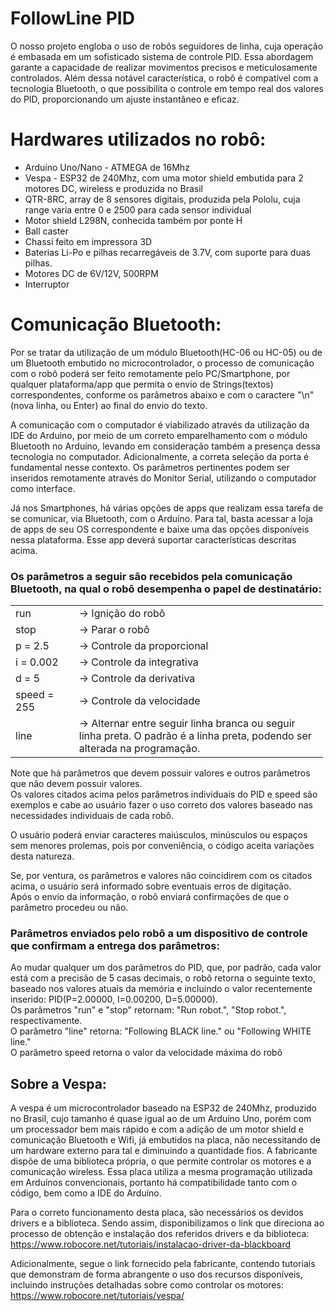 # FollowLine PID
O nosso projeto engloba o uso de robôs seguidores de linha, cuja operação é embasada em um sofisticado sistema de controle PID. Essa abordagem garante a capacidade de realizar movimentos precisos e meticulosamente controlados. Além dessa notável característica, o robô é compatível com a tecnologia Bluetooth, o que possibilita o controle em tempo real dos valores do PID, proporcionando um ajuste instantâneo e eficaz.

# Hardwares utilizados no robô:
<ul>
	<li>Ardu&iacute;no Uno/Nano - ATMEGA de 16Mhz</li>
	<li>Vespa - ESP32 de 240Mhz, com uma motor shield embutida para 2 motores DC, wireless e produzida no Brasil</li>
	<li>QTR-8RC, array de 8 sensores digitais, produzida pela Pololu, cuja range varia entre 0 e 2500 para cada sensor individual</li>
	<li>Motor shield L298N, conhecida tamb&eacute;m por ponte H</li>
	<li>Ball caster</li>
	<li>Chassi feito em impressora 3D</li>
	<li>Baterias Li-Po e pilhas recarreg&aacute;veis de 3.7V, com suporte para duas pilhas.</li>
	<li>Motores DC de 6V/12V, 500RPM</li>
	<li>Interruptor</li>
</ul>

# Comunicação Bluetooth:
Por se tratar da utilização de um módulo Bluetooth(HC-06 ou HC-05) ou de um Bluetooth embutido no microcontrolador, o processo de comunicação com o robô poderá ser feito remotamente pelo PC/Smartphone, por qualquer plataforma/app que permita o envio de Strings(textos) correspondentes, conforme os parâmetros abaixo e com o caractere "\n"(nova linha, ou Enter) ao final do envio do texto.<br />

A comunicação com o computador é viabilizado através da utilização da IDE do Arduino, por meio de um correto emparelhamento com o módulo Bluetooth no Arduíno, levando em consideração também a presença dessa tecnologia no computador. Adicionalmente, a correta seleção da porta é fundamental nesse contexto. Os parâmetros pertinentes podem ser inseridos remotamente através do Monitor Serial, utilizando o computador como interface.<br />

Já nos Smartphones, há várias opções de apps que realizam essa tarefa de se comunicar, via Bluetooth, com o Arduíno. Para tal, basta acessar a loja de apps de seu OS correspondente e baixe uma das opções disponíveis nessa plataforma. Esse app deverá suportar características descritas acima.

### Os parâmetros a seguir são recebidos pela comunicação Bluetooth, na qual o robô desempenha o papel de destinatário:
<table border="0" cellpadding="0" cellspacing="0" style="width:500px">
	<tbody>
		<tr>
			<td style="width:88px">run&nbsp;</td>
			<td style="width:398px">-&gt; Igni&ccedil;&atilde;o do rob&ocirc;</td>
		</tr>
		<tr>
			<td style="width:88px">stop&nbsp;</td>
			<td style="width:398px">-&gt; Parar o rob&ocirc;</td>
		</tr>
		<tr>
			<td style="width:88px">p = 2.5&nbsp;</td>
			<td style="width:398px">-&gt; Controle da proporcional</td>
		</tr>
		<tr>
			<td style="width:88px">i = 0.002</td>
			<td style="width:398px">-&gt; Controle da integrativa</td>
		</tr>
		<tr>
			<td style="width:88px">d = 5&nbsp;</td>
			<td style="width:398px">-&gt; Controle da derivativa</td>
		</tr>
		<tr>
			<td style="width:88px">speed = 255</td>
			<td style="width:398px">-&gt; Controle da velocidade</td>
		</tr>
		<tr>
			<td style="width:88px">line&nbsp;&nbsp;&nbsp;</td>
			<td style="width:398px">-&gt; Alternar entre seguir linha branca ou seguir linha preta. O padr&atilde;o &eacute; a linha preta, podendo ser alterada na programa&ccedil;&atilde;o.</td>
		</tr>
	</tbody>
</table>

Note que há parâmetros que devem possuir valores e outros parâmetros que não devem possuir valores.<br />
Os valores citados acima pelos parâmetros individuais do PID e speed são exemplos e cabe ao usuário fazer o uso correto dos valores baseado nas necessidades individuais de cada robô.<br />

O usuário poderá enviar caracteres maiúsculos, minúsculos ou espaços sem menores prolemas, pois por conveniência, o código aceita variações desta natureza.<br />

Se, por ventura, os parâmetros e valores não coincidirem com os citados acima, o usuário será informado sobre eventuais erros de digitação.<br />
Após o envio da informação, o robô enviará confirmações de que o parâmetro procedeu ou não.<br />

### Parâmetros enviados pelo robô a um dispositivo de controle que confirmam a entrega dos parâmetros:
Ao mudar qualquer um dos parâmetros do PID, que, por padrão, cada valor está com a precisão de 5 casas decimais, o robô retorna o seguinte texto, baseado nos valores atuais da memória e incluindo o valor recentemente inserido: PID(P=2.00000, I=0.00200, D=5.00000).<br />
Os parâmetros "run" e "stop" retornam: "Run robot.", "Stop robot.", respectivamente.<br />
O parâmetro "line" retorna: "Following BLACK line." ou "Following WHITE line."<br />
O parâmetro speed retorna o valor da velocidade máxima do robô <br />

## Sobre a Vespa:
A vespa é um microcontrolador baseado na ESP32 de 240Mhz, produzido no Brasil, cujo tamanho é quase igual ao de um Arduíno Uno, porém com um processador bem mais rápido e com a adição de um motor shield e comunicação Bluetooth e Wifi, já embutidos na placa, não necessitando de um hardware externo para tal e diminuindo a quantidade fios. A fabricante dispõe de uma biblioteca própria, o que permite controlar os motores e a comunicação wireless. Essa placa utiliza a mesma programação utilizada em Arduínos convencionais, portanto há compatibilidade tanto com o código, bem como a IDE do Arduíno.<br />

Para o correto funcionamento desta placa, são necessários os devidos drivers e a biblioteca. Sendo assim, disponibilizamos o link que direciona ao processo de obtenção e instalação dos referidos drivers e da biblioteca:
https://www.robocore.net/tutoriais/instalacao-driver-da-blackboard

Adicionalmente, segue o link fornecido pela fabricante, contendo tutoriais que demonstram de forma abrangente o uso dos recursos disponíveis, incluindo instruções detalhadas sobre como controlar os motores:
https://www.robocore.net/tutoriais/vespa/
